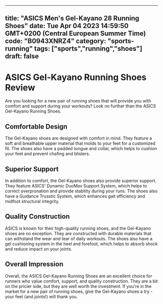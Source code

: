 
---
title: "ASICS Men's Gel-Kayano 28 Running Shoes" 
date: Tue Apr 04 2023 14:59:50 GMT+0200 (Central European Summer Time)
code: "B0943XNRZ4"
category: "sports-running"
tags: ["sports","running","shoes"] 
draft: false
---
    
# ASICS Gel-Kayano Running Shoes Review

Are you looking for a new pair of running shoes that will provide you with comfort and support during your workouts? Look no further than the ASICS Gel-Kayano Running Shoes.

## Comfortable Design

The Gel-Kayano shoes are designed with comfort in mind. They feature a soft and breathable upper material that molds to your feet for a customized fit. The shoes also have a padded tongue and collar, which helps to cushion your feet and prevent chafing and blisters.

## Superior Support

In addition to comfort, the Gel-Kayano shoes also provide superior support. They feature ASICS' Dynamic DuoMax Support System, which helps to correct overpronation and provide stability during your runs. The shoes also have a Guidance Trusstic System, which enhances gait efficiency and midfoot structural integrity.

## Quality Construction

ASICS is known for their high-quality running shoes, and the Gel-Kayano shoes are no exception. They are constructed with durable materials that can withstand the wear and tear of daily workouts. The shoes also have a gel cushioning system in the heel and forefoot, which helps to absorb shock and reduce impact on your joints.

## Overall Impression

Overall, the ASICS Gel-Kayano Running Shoes are an excellent choice for runners who value comfort, support, and quality construction. They are a bit on the pricier side, but they are well worth the investment. If you're in the market for a new pair of running shoes, give the Gel-Kayano shoes a try - your feet (and joints!) will thank you.
